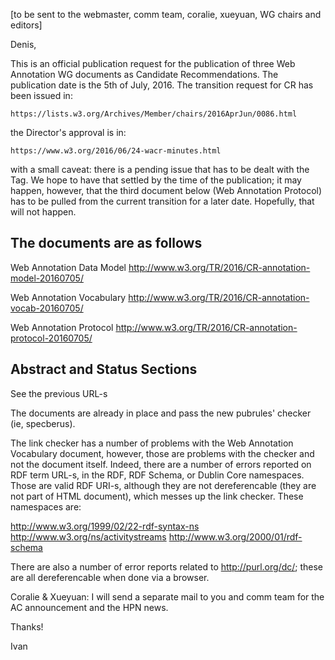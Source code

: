 [to be sent to the webmaster, comm team, coralie, xueyuan, WG chairs and editors]

Denis,

This is an official publication request for the publication of three Web Annotation WG documents as Candidate Recommendations. The publication date is the 5th of July, 2016. The transition request for CR has been issued in:

	https://lists.w3.org/Archives/Member/chairs/2016AprJun/0086.html

the Director's approval is in:

	https://www.w3.org/2016/06/24-wacr-minutes.html

with a small caveat: there is a pending issue that has to be dealt with the Tag. We hope to have that settled by the time of the publication; it may happen, however, that the third document below (Web Annotation Protocol) has to be pulled from the current transition for a later date. Hopefully, that will not happen.

The documents are as follows
----------------------------

Web Annotation Data Model
http://www.w3.org/TR/2016/CR-annotation-model-20160705/

Web Annotation Vocabulary
http://www.w3.org/TR/2016/CR-annotation-vocab-20160705/

Web Annotation Protocol
http://www.w3.org/TR/2016/CR-annotation-protocol-20160705/

Abstract and Status Sections
----------------------------

See the previous URL-s

The documents are already in place and pass the new pubrules' checker (ie, specberus).

The link checker has a number of problems with the Web Annotation Vocabulary document, however, those are problems with the checker and not the document itself. Indeed, there are a number of errors reported on RDF term URL-s, in the RDF, RDF Schema, or Dublin Core namespaces. Those are valid RDF URI-s, although they are not dereferencable (they are not part of HTML document), which messes up the link checker. These namespaces are:

http://www.w3.org/1999/02/22-rdf-syntax-ns
http://www.w3.org/ns/activitystreams
http://www.w3.org/2000/01/rdf-schema

There are also a number of error reports related to http://purl.org/dc/; these are all dereferencable when done via a browser.


Coralie & Xueyuan: I will send a separate mail to you and comm team for the AC announcement and the HPN news.

Thanks!

Ivan
